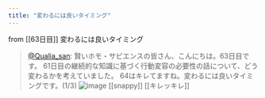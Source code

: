 ```yaml
---
title: "変わるには良いタイミング"
---
```


from [[63日目]]
変わるには良いタイミング
> [@Qualia_san](https://twitter.com/Qualia_san/status/1608132238679617536?s=20&t=X6XiousUW_40bFPVJpLMGg): 賢いホモ・サピエンスの皆さん、こんにちは。63日目です。
> 61日目の継続的な知識に基づく行動変容の必要性の話について、どう変わるかを考えていました。
> 64はキレてますね。変わるには良いタイミングです。(1/3)
> ![image](https://pbs.twimg.com/media/FlE68buaYAIb5J6.png)
[[snappy]]
[[キレッキレ]]
